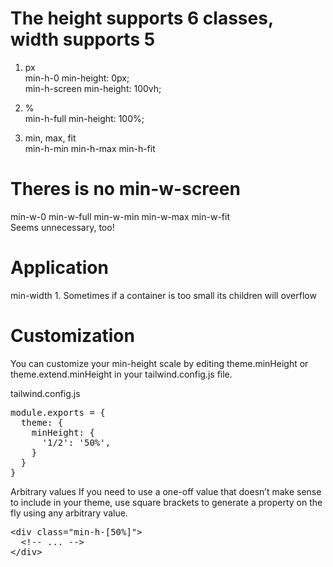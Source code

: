 <h1> The height supports 6 classes, width supports 5 </h1>

1. px <br>
min-h-0	             min-height: 0px; <br>
min-h-screen	     min-height: 100vh;

2. % <br>
min-h-full	         min-height: 100%;

3. min, max, fit <br>
min-h-min min-h-max  min-h-fit	

<h1> Theres is no min-w-screen </h1>
min-w-0	min-w-full min-w-min min-w-max  min-w-fit	<br>
Seems unnecessary, too! 

<h1> Application </h1>
min-width 
1. Sometimes if a container is too small its children will overflow <br>


<h1> Customization </h1>

You can customize your min-height scale by editing theme.minHeight or theme.extend.minHeight in your tailwind.config.js file.

tailwind.config.js
<pre>
module.exports = {
  theme: {
    minHeight: {
      '1/2': '50%',
    }
  }
}
</pre>

Arbitrary values
If you need to use a one-off value that doesn’t make sense to include in your theme, use square brackets to generate a property on the fly using any arbitrary value.

<pre>
&ltdiv class="min-h-[50%]"> 
  &lt!-- ... -->
&lt/div>
</pre>

